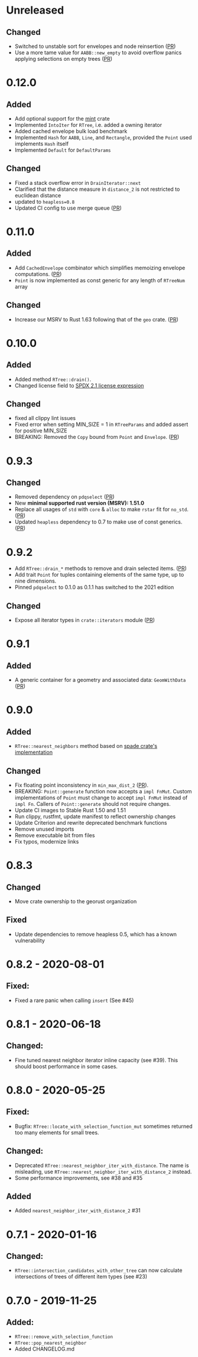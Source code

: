 # Unreleased

## Changed
- Switched to unstable sort for envelopes and node reinsertion ([PR](https://github.com/georust/rstar/pull/160))
- Use a more tame value for `AABB::new_empty` to avoid overflow panics applying selections on empty trees ([PR](https://github.com/georust/rstar/pull/162))

# 0.12.0

## Added
- Add optional support for the [mint](https://docs.rs/mint/0.5.9/mint/index.html) crate
- Implemented `IntoIter` for `RTree`, i.e. added a owning iterator
- Added cached envelope bulk load benchmark
- Implemented `Hash` for `AABB`, `Line`, and `Rectangle`, provided the `Point` used implements `Hash` itself
- Implemented `Default` for `DefaultParams`

## Changed
- Fixed a stack overflow error in `DrainIterator::next`
- Clarified that the distance measure in `distance_2` is not restricted to euclidean distance
- updated to `heapless=0.8`
- Updated CI config to use merge queue ([PR](https://github.com/georust/rstar/pull/143))

# 0.11.0

## Added
- Add `CachedEnvelope` combinator which simplifies memoizing envelope computations. ([PR](https://github.com/georust/rstar/pull/118))
- `Point` is now implemented as const generic for any length of `RTreeNum` array

## Changed
- Increase our MSRV to Rust 1.63 following that of the `geo` crate.  ([PR](https://github.com/georust/rstar/pull/124))

# 0.10.0

## Added
- Added method `RTree::drain()`.
- Changed license field to [SPDX 2.1 license expression](https://spdx.dev/spdx-specification-21-web-version/#h.jxpfx0ykyb60)

## Changed
- fixed all clippy lint issues
- Fixed error when setting MIN_SIZE = 1 in `RTreeParams` and added assert for positive MIN_SIZE
- BREAKING: Removed the `Copy` bound from `Point` and `Envelope`. ([PR](https://github.com/georust/rstar/pull/103))

# 0.9.3
## Changed
- Removed dependency on `pdqselect` ([PR](https://github.com/georust/rstar/pull/85))
- New **minimal supported rust version (MSRV): 1.51.0**
- Replace all usages of `std` with `core` & `alloc` to make `rstar` fit for
  `no_std`. ([PR](https://github.com/georust/rstar/pull/83))
- Updated `heapless` dependency to 0.7 to make use of const generics. ([PR](https://github.com/georust/rstar/pull/87))


# 0.9.2
- Add `RTree::drain_*` methods to remove and drain selected items. ([PR](https://github.com/georust/rstar/pull/77))
- Add trait `Point` for tuples containing elements of the same type, up to nine dimensions.
- Pinned `pdqselect` to 0.1.0 as 0.1.1 has switched to the 2021 edition

## Changed
- Expose all iterator types in `crate::iterators` module ([PR](https://github.com/georust/rstar/pull/77))

# 0.9.1

## Added
- A generic container for a geometry and associated data: `GeomWithData` ([PR](https://github.com/georust/rstar/pull/74))

# 0.9.0

## Added
- `RTree::nearest_neighbors` method based on
  [spade crate's implementation](https://github.com/Stoeoef/spade)

## Changed
- Fix floating point inconsistency in `min_max_dist_2` ([PR](https://github.com/georust/rstar/pull/40)).
- BREAKING: `Point::generate` function now accepts a `impl FnMut`. Custom implementations of `Point` must change to
  accept `impl FnMut` instead of `impl Fn`. Callers of `Point::generate` should not require changes.
- Update CI images to Stable Rust 1.50 and 1.51
- Run clippy, rustfmt, update manifest to reflect ownership changes
- Update Criterion and rewrite deprecated benchmark functions
- Remove unused imports
- Remove executable bit from files
- Fix typos, modernize links

# 0.8.3
## Changed
- Move crate ownership to the georust organization
## Fixed
- Update dependencies to remove heapless 0.5, which has a known vulnerability

# 0.8.2 - 2020-08-01
## Fixed:
 - Fixed a rare panic when calling `insert` (See #45)

# 0.8.1 - 2020-06-18
## Changed:

 - Fine tuned nearest neighbor iterator inline capacity (see  #39). This should boost performance in some cases.

# 0.8.0 - 2020-05-25
## Fixed:

 - Bugfix: `RTree::locate_with_selection_function_mut` sometimes returned too many elements for small trees.
## Changed:
 - Deprecated `RTree::nearest_neighbor_iter_with_distance`. The name is misleading, use `RTree::nearest_neighbor_iter_with_distance_2` instead.
 - Some performance improvements, see #38 and #35

## Added
 - Added `nearest_neighbor_iter_with_distance_2` #31

# 0.7.1 - 2020-01-16
## Changed:
 - `RTree::intersection_candidates_with_other_tree` can now calculate intersections of trees of different item types (see #23)

# 0.7.0 - 2019-11-25
## Added:
 - `RTree::remove_with_selection_function`
 - `RTree::pop_nearest_neighbor`
 - Added CHANGELOG.md
